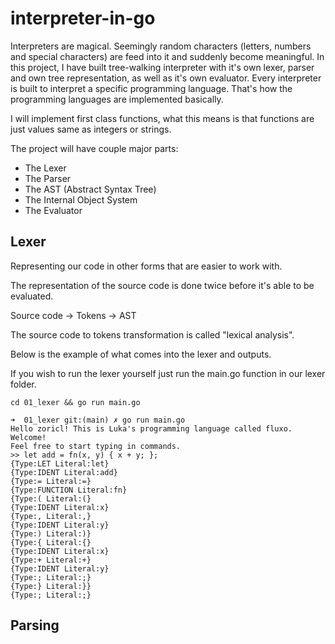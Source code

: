 # interpreter-in-go

Interpreters are magical. Seemingly random characters (letters, numbers and special characters) are feed into it and suddenly become meaningful. In this project, I have built tree-walking interpreter with it's own lexer, parser and own tree representation, as well as it's own evaluator. Every interpreter is built to interpret a specific programming language. That's how the programming languages are implemented basically.

I will implement first class functions, what this means is that functions are just values same as integers or strings.

The project will have couple major parts:

- The Lexer
- The Parser
- The AST (Abstract Syntax Tree)
- The Internal Object System
- The Evaluator

## Lexer

Representing our code in other forms that are easier to work with.

The representation of the source code is done twice before it's able to be evaluated.

Source code -> Tokens -> AST

The source code to tokens transformation is called "lexical analysis".

Below is the example of what comes into the lexer and outputs.

If you wish to run the lexer yourself just run the main.go function in our lexer folder.

```
cd 01_lexer && go run main.go
```

```
➜  01_lexer git:(main) ✗ go run main.go
Hello zoricl! This is Luka's programming language called fluxo. Welcome!
Feel free to start typing in commands.
>> let add = fn(x, y) { x + y; };
{Type:LET Literal:let}
{Type:IDENT Literal:add}
{Type:= Literal:=}
{Type:FUNCTION Literal:fn}
{Type:( Literal:(}
{Type:IDENT Literal:x}
{Type:, Literal:,}
{Type:IDENT Literal:y}
{Type:) Literal:)}
{Type:{ Literal:{}
{Type:IDENT Literal:x}
{Type:+ Literal:+}
{Type:IDENT Literal:y}
{Type:; Literal:;}
{Type:} Literal:}}
{Type:; Literal:;}
```

## Parsing
